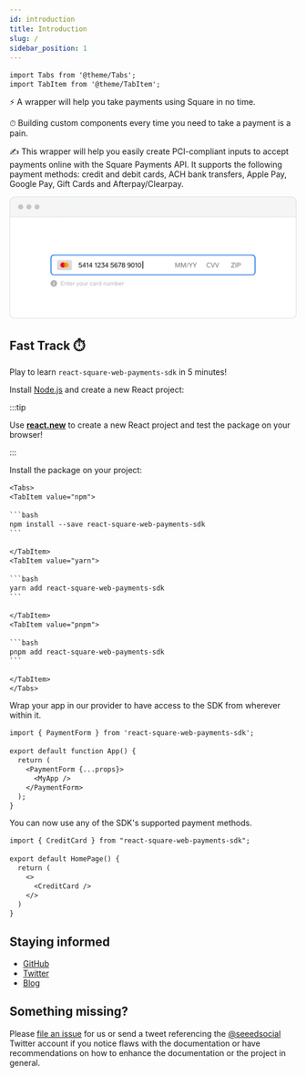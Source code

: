 ```yaml
---
id: introduction
title: Introduction
slug: /
sidebar_position: 1
---
```


```mdx-code-block
import Tabs from '@theme/Tabs';
import TabItem from '@theme/TabItem';
```

⚡️ A wrapper will help you take payments using Square in no time.

⏱ Building custom components every time you need to take a payment is a pain.

✍️ This wrapper will help you easily create PCI-compliant inputs to accept payments online with the Square Payments API. It supports the following payment methods: credit and debit cards, ACH bank transfers, Apple Pay, Google Pay, Gift Cards and Afterpay/Clearpay.

![Credit card example](/img/introduction.png)

## Fast Track ⏱️

Play to learn `react-square-web-payments-sdk` in 5 minutes!

Install [Node.js](https://nodejs.org/en/download/) and create a new React project:

:::tip

Use **[react.new](https://react.new)** to create a new React project and test the package on your browser!

:::

Install the package on your project:

````mdx-code-block
<Tabs>
<TabItem value="npm">

```bash
npm install --save react-square-web-payments-sdk
```

</TabItem>
<TabItem value="yarn">

```bash
yarn add react-square-web-payments-sdk
```

</TabItem>
<TabItem value="pnpm">

```bash
pnpm add react-square-web-payments-sdk
```

</TabItem>
</Tabs>
````

Wrap your app in our provider to have access to the SDK from wherever within it.

```tsx
import { PaymentForm } from 'react-square-web-payments-sdk';

export default function App() {
  return (
    <PaymentForm {...props}>
      <MyApp />
    </PaymentForm>
  );
}
```

You can now use any of the SDK's supported payment methods.

```tsx
import { CreditCard } from "react-square-web-payments-sdk";

export default HomePage() {
  return (
    <>
      <CreditCard />
    </>
  )
}
```

## Staying informed

- [GitHub](https://github.com/weareseeed/react-square-web-payments-sdk)
- [Twitter](https://twitter.com/seeedsocial)
- [Blog](https://seeed.us/blog-digital-transformation-ecommerce-tips/)

## Something missing?

Please [file an issue](https://github.com/weareseeed/react-square-web-payments-sdk) for us or send a tweet referencing the [@seeedsocial](https://twitter.com/seeedsocial) Twitter account if you notice flaws with the documentation or have recommendations on how to enhance the documentation or the project in general.
